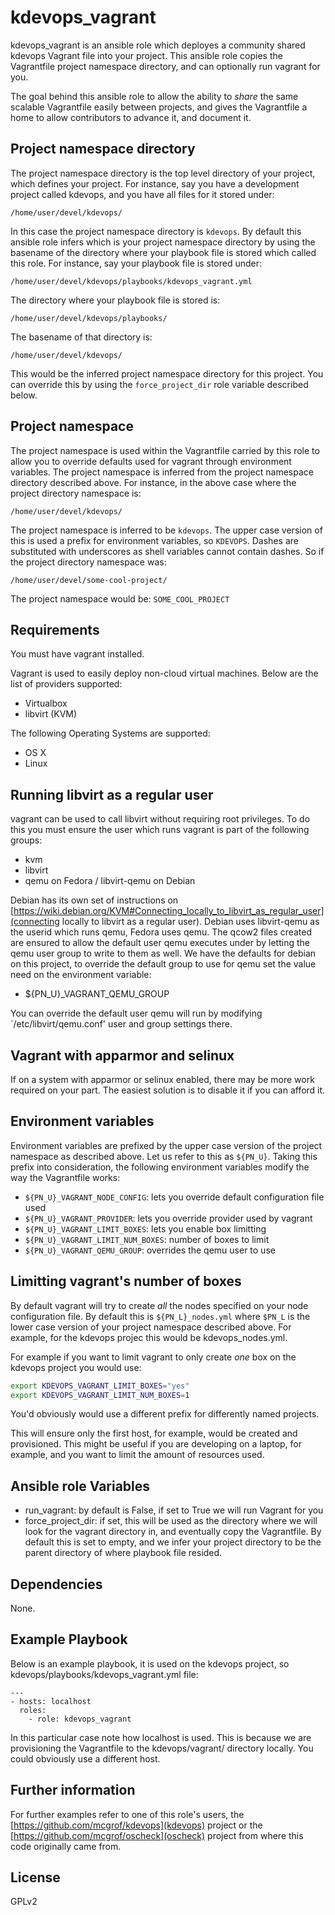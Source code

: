kdevops_vagrant
===============

kdevops_vagrant is an ansible role which deployes a community shared kdevops
Vagrant file into your project. This ansible role copies the Vagrantfile
project namespace directory, and can optionally run vagrant for you.

The goal behind this ansible role to allow the ability to *share* the same
scalable Vagrantfile easily between projects, and gives the Vagrantfile a home
to allow contributors to advance it, and document it.

Project namespace directory
---------------------------

The project namespace directory is the top level directory of your project,
which defines your project. For instance, say you have a development project
called kdevops, and you have all files for it stored under:

```
/home/user/devel/kdevops/
```

In this case the project namespace directory is `kdevops`. By default this
ansible role infers which is your project namespace directory by using the
basename of the directory where your playbook file is stored which called
this role. For instance, say your playbook file is stored under:

```
/home/user/devel/kdevops/playbooks/kdevops_vagrant.yml
```


The directory where your playbook file is stored is:

```
/home/user/devel/kdevops/playbooks/
```

The basename of that directory is:

```
/home/user/devel/kdevops/
```

This would be the inferred project namespace directory for this project.
You can override this by using the `force_project_dir` role variable
described below.

Project namespace
-----------------

The project namespace is used within the Vagrantfile carried by this role
to allow you to override defaults used for vagrant through environment
variables. The project namespace is inferred from the project namespace
directory described above. For instance, in the above case where the
project directory namespace is:

```
/home/user/devel/kdevops/
```

The project namespace is inferred to be `kdevops`. The upper case version of
this is used a prefix for environment variables, so `KDEVOPS`. Dashes are
substituted with underscores as shell variables cannot contain dashes. So if
the project directory namespace was:

```
/home/user/devel/some-cool-project/
```

The project namespace would be: `SOME_COOL_PROJECT`

Requirements
------------

You must have vagrant installed.

Vagrant is used to easily deploy non-cloud virtual machines. Below are
the list of providers supported:

  * Virtualbox
  * libvirt (KVM)

The following Operating Systems are supported:

  * OS X
  * Linux

## Running libvirt as a regular user

vagrant can be used to call libvirt without requiring root privileges. To do
this you must ensure the user which runs vagrant is part of the following
groups:

  * kvm
  * libvirt
  * qemu on Fedora / libvirt-qemu on Debian

Debian has its own set of instructions on
[https://wiki.debian.org/KVM#Connecting_locally_to_libvirt_as_regular_user](connecting locally to libvirt as a regular user).
Debian uses libvirt-qemu as the userid which runs qemu, Fedora uses qemu.
The qcow2 files created are ensured to allow the default user qemu executes
under by letting the qemu user group to write to them as well. We have the
defaults for debian on this project, to override the default group to use for
qemu set the value need on the environment variable:

  * ${PN_U}_VAGRANT_QEMU_GROUP

You can override the default user qemu will run by modifying
`/etc/libvirt/qemu.conf' user and group settings there.

## Vagrant with apparmor and selinux

If on a system with apparmor or selinux enabled, there may be more work
required on your part. The easiest solution is to disable it if you can
afford it.

Environment variables
---------------------

Environment variables are prefixed by the upper case version of the project
namespace as described above. Let us refer to this as `${PN_U}`. Taking this
prefix into consideration, the following environment variables modify the way
the Vagrantfile works:

  * `${PN_U}_VAGRANT_NODE_CONFIG`: lets you override default configuration
    file used
  * `${PN_U}_VAGRANT_PROVIDER`: lets you override provider used by vagrant
  * `${PN_U}_VAGRANT_LIMIT_BOXES`: lets you enable box limitting
  * `${PN_U}_VAGRANT_LIMIT_NUM_BOXES`: number of boxes to limit
  * `${PN_U}_VAGRANT_QEMU_GROUP`: overrides the qemu user to use

## Limitting vagrant's number of boxes

By default vagrant will try to create *all* the nodes specified on your node
configuration file. By default this is `${PN_L}_nodes.yml` where `$PN_L` is the
lower case version of your project namespace described above. For example, for
the kdevops projec this would be kdevops_nodes.yml.

For example if you want to limit vagrant to only create *one* box on the
kdevops project you would use:

```bash
export KDEVOPS_VAGRANT_LIMIT_BOXES="yes"
export KDEVOPS_VAGRANT_LIMIT_NUM_BOXES=1
```

You'd obviously would use a different prefix for differently named projects.

This will ensure only the first host, for example, would be created and
provisioned. This might be useful if you are developing on a laptop, for
example, and you want to limit the amount of resources used.

Ansible role Variables
----------------------

  * run_vagrant: by default is False, if set to True we will run Vagrant for you
  * force_project_dir: if set, this will be used as the directory where we will
    look for the vagrant directory in, and eventually copy the Vagrantfile. By
    default this is set to empty, and we infer your project directory to be
    the parent directory of where playbook file resided.

Dependencies
------------

None.

Example Playbook
----------------

Below is an example playbook, it is used on the kdevops project,
so kdevops/playbooks/kdevops_vagrant.yml file:

```
---
- hosts: localhost
  roles:
    - role: kdevops_vagrant

```

In this particular case note how localhost is used. This is because we are
provisioning the Vagrantfile to the kdevops/vagrant/ directory locally.
You could obviously use a different host.

Further information
--------------------

For further examples refer to one of this role's users, the
[https://github.com/mcgrof/kdevops](kdevops) project or the
[https://github.com/mcgrof/oscheck](oscheck) project from where
this code originally came from.

License
-------

GPLv2
